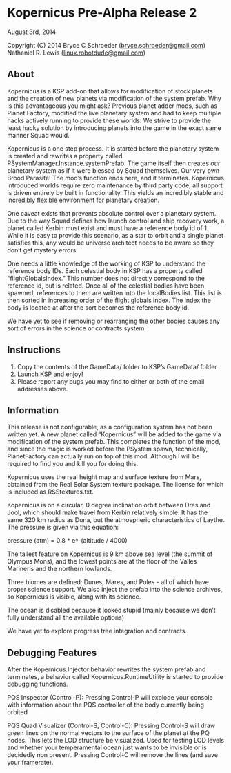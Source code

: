 Kopernicus Pre-Alpha Release 2
==============================
August 3rd, 2014

Copyright (C) 2014 Bryce C Schroeder (bryce.schroeder@gmail.com)
                   Nathaniel R. Lewis (linux.robotdude@gmail.com) 

About
-----
Kopernicus is a KSP add-on that allows for modification of stock planets and the creation of new planets via modification of the system prefab.  Why is this advantageous you might ask?  Previous planet adder mods, such as Planet Factory, modified the live planetary system and had to keep multiple hacks actively running to provide these worlds.  We strive to provide the least hacky solution by introducing planets into the game in the exact same manner Squad would.  

Kopernicus is a one step process.  It is started before the planetary system is created and rewrites a property called PSystemManager.Instance.systemPrefab.  The game itself then creates *our* planetary system as if it were blessed by Squad themselves.  Our very own Brood Parasite!  The mod’s function ends here, and it terminates.  Kopernicus introduced worlds require zero maintenance by third party code, all support is driven entirely by built in functionality.  This yields an incredibly stable and incredibly flexible environment for planetary creation.

One caveat exists that prevents absolute control over a planetary system.  Due to the way Squad defines how launch control and ship recovery work, a planet called Kerbin must exist and must have a reference body id of 1.  While it is easy to provide this scenario, as a star to orbit and a single planet satisfies this, any would be universe architect needs to be aware so they don’t get mystery errors.  

One needs a little knowledge of the working of KSP to understand the reference body IDs.  Each celestial body in KSP has a property called “flightGlobalsIndex.”  This number does not directly correspond to the reference id, but is related.  Once all of the celestial bodies have been spawned, references to them are written into the localBodies list.  This list is then sorted in increasing order of the flight globals index.  The index the body is located at after the sort becomes the reference body id.

We have yet to see if removing or rearranging the other bodies causes any sort of errors in the science or contracts system.


Instructions
------------

1) Copy the contents of the GameData/ folder to KSP’s GameData/ folder
2) Launch KSP and enjoy!
3) Please report any bugs you may find to either or both of the email addresses above.


Information
-----------

This release is not configurable, as a configuration system has not been written yet.  A new planet called “Kopernicus” will be added to the game via modification of the system prefab.  This completes the function of the mod, and since the magic is worked before the PSystem spawn, technically, PlanetFactory can actually run on top of this mod. Although I will be required to find you and kill you for doing this.  

Kopernicus uses the real height map and surface texture from Mars, obtained from the Real Solar System texture package.  The license for which is included as RSStextures.txt.

Kopernicus is on a circular, 0 degree inclination orbit between Dres and Jool, which should make travel from Kerbin relatively simple.  It has the same 320 km radius as Duna, but the atmospheric characteristics of Laythe.  The pressure is given via this equation:

pressure (atm) = 0.8 * e^-(altitude / 4000)

The tallest feature on Kopernicus is 9 km above sea level (the summit of Olympus Mons), and the lowest points are at the floor of the Valles Marineris and the northern lowlands.

Three biomes are defined: Dunes, Mares, and Poles - all of which have proper science support.  We also inject the prefab into the science archives, so Kopernicus is visible, along with its science.

The ocean is disabled because it looked stupid (mainly because we don’t fully understand all the available options)

We have yet to explore progress tree integration and contracts.

Debugging Features
------------------

After the Kopernicus.Injector behavior rewrites the system prefab and terminates, a behavior called Kopernicus.RuntimeUtility is started to provide debugging functions.

PQS Inspector (Control-P): Pressing Control-P will explode your console with information about the PQS controller of the body currently being orbited

PQS Quad Visualizer (Control-S, Control-C): Pressing Control-S will draw green lines on the normal vectors to the surface of the planet at the PQ nodes.  This lets the LOD structure be visualized.  Used for testing LOD levels and whether your temperamental ocean just wants to be invisible or is decidedly non present.  Pressing Control-C will remove the lines (and save your framerate).

